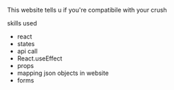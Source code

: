 This website tells u if you're compatibile with your crush 

skills used 
- react 
- states
- api call 
- React.useEffect 
- props
- mapping json objects in website 
- forms 
